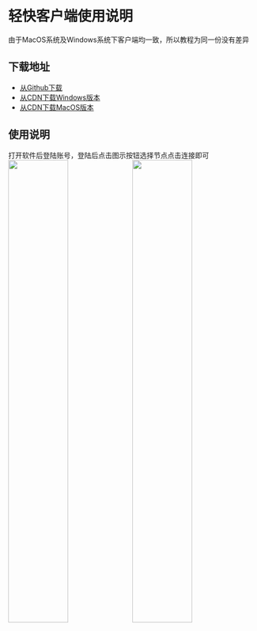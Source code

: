 # 轻快客户端使用说明

由于MacOS系统及Windows系统下客户端均一致，所以教程为同一份没有差异

## 下载地址

* [从Github下载](https://github.com/kyokoisbest/qingkuai.github.io/releases/latest)
* [从CDN下载Windows版本](https://cdn.nsp.best/%E8%BD%BB%E5%BF%AB/qingkuai-windows.exe)
* [从CDN下载MacOS版本](https://cdn.nsp.best/%E8%BD%BB%E5%BF%AB/qingkuai-macos.dmg)

## 使用说明
打开软件后登陆账号，登陆后点击图示按钮选择节点点击连接即可
<img src="https://i.loli.net/2019/09/05/Bq3v9mnaCFbr7AI.png" width="49%" />
<img src="https://i.loli.net/2019/09/05/U9HLI7BXOAepmZE.png" width="49%" />
